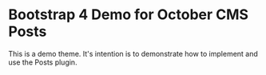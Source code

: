 # Bootstrap 4 Demo for October CMS Posts


This is a demo theme. It's intention is
to demonstrate how to implement and use the Posts plugin. 


